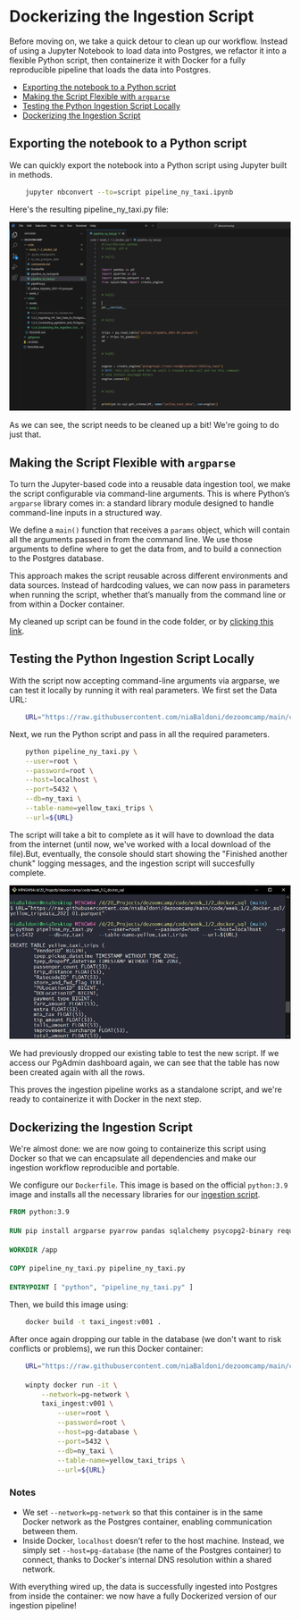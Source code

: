 # Dockerizing the Ingestion Script

Before moving on, we take a quick detour to clean up our workflow. Instead of using a Jupyter Notebook to load data into Postgres, we refactor it into a flexible Python script, then containerize it with Docker for a fully reproducible pipeline that loads the data into Postgres.

- [Exporting the notebook to a Python script](#exporting-the-notebook-to-a-python-script)
- [Making the Script Flexible with `argparse`](#making-the-script-flexible-with-argparse)
- [Testing the Python Ingestion Script Locally](#testing-the-python-ingestion-script-locally)
- [Dockerizing the Ingestion Script](#dockerizing-the-ingestion-script-1)

## Exporting the notebook to a Python script

We can quickly export the notebook into a Python script using Jupyter built in methods.

```bash
    jupyter nbconvert --to=script pipeline_ny_taxi.ipynb
```

Here's the resulting pipeline_ny_taxi.py file:

![python script](../assets/1.2.4.python_result.png)

As we can see, the script needs to be cleaned up a bit! We're going to do just that.

## Making the Script Flexible with `argparse`

To turn the Jupyter-based code into a reusable data ingestion tool, we make the script configurable via command-line arguments. This is where Python’s `argparse` library comes in: a standard library module designed to handle command-line inputs in a structured way.

We define a `main()` function that receives a `params` object, which will contain all the arguments passed in from the command line. We use those arguments to define where to get the data from, and to build a connection to the Postgres database.

This approach makes the script reusable across different environments and data sources. Instead of hardcoding values, we can now pass in parameters when running the script, whether that’s manually from the command line or from within a Docker container.

My cleaned up script can be found in the code folder, or by [clicking this link](../../code/week_1/2_docker_sql/pipeline_ny_taxi.py).

## Testing the Python Ingestion Script Locally

With the script now accepting command-line arguments via argparse, we can test it locally by running it with real parameters. We first set the Data URL:

```bash
    URL="https://raw.githubusercontent.com/niaBaldoni/dezoomcamp/main/code/week_1/2_docker_sql/yellow_tripdata_2021-01.parquet"
```

Next, we run the Python script and pass in all the required parameters.

```bash
    python pipeline_ny_taxi.py \
    --user=root \
    --password=root \
    --host=localhost \
    --port=5432 \
    --db=ny_taxi \
    --table-name=yellow_taxi_trips \
    --url=${URL}
```

The script will take a bit to complete as it will have to download the data from the internet (until now, we've worked with a local download of the file).But, eventually, the console should start showing the "Finished another chunk" logging messages, and the ingestion script will succesfully complete.

![Python test result](../assets/1.2.4.python_test_result.png)

We had previously dropped our existing table to test the new script. If we access our PgAdmin dashboard again, we can see that the table has now been created again with all the rows.

This proves the ingestion pipeline works as a standalone script, and we're ready to containerize it with Docker in the next step.

## Dockerizing the Ingestion Script

We're almost done: we are now going to containerize this script using Docker so that we can encapsulate all dependencies and make our ingestion workflow reproducible and portable.

We configure our `Dockerfile`. This image is based on the official `python:3.9` image and installs all the necessary libraries for our [ingestion script](../../code/week_1/2_docker_sql/pipeline_ny_taxi.py).

```dockerfile
FROM python:3.9

RUN pip install argparse pyarrow pandas sqlalchemy psycopg2-binary requests

WORKDIR /app

COPY pipeline_ny_taxi.py pipeline_ny_taxi.py

ENTRYPOINT [ "python", "pipeline_ny_taxi.py" ]
```

Then, we build this image using:

```bash
    docker build -t taxi_ingest:v001 .
```

After once again dropping our table in the database (we don't want to risk conflicts or problems), we run this Docker container:

```bash
    URL="https://raw.githubusercontent.com/niaBaldoni/dezoomcamp/main/code/week_1/2_docker_sql/yellow_tripdata_2021-01.parquet"

    winpty docker run -it \
        --network=pg-network \
        taxi_ingest:v001 \
            --user=root \
            --password=root \
            --host=pg-database \
            --port=5432 \
            --db=ny_taxi \
            --table-name=yellow_taxi_trips \
            --url=${URL}
```

### Notes
- We set `--network=pg-network` so that this container is in the same Docker network as the Postgres container, enabling communication between them.
- Inside Docker, `localhost` doesn’t refer to the host machine. Instead, we simply set `--host=pg-database` (the name of the Postgres container) to connect, thanks to Docker's internal DNS resolution within a shared network.

With everything wired up, the data is successfully ingested into Postgres from inside the container: we now have a fully Dockerized version of our ingestion pipeline!